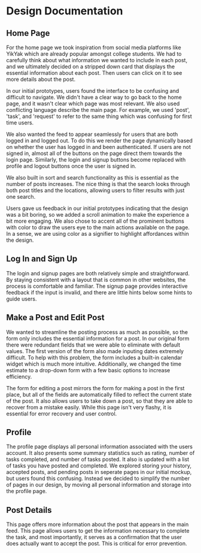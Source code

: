 # Design Documentation

## Home Page
For the home page we took inspiration from social media platforms like YikYak which are already popular amongst college students. We had to carefully think about what information we wanted to include in each post, and we ultimately decided on a stripped down card that displays the essential information about each post. Then users can click on it to see more details about the post. 

In our initial prototypes, users found the interface to be confusing and difficult to navigate. We didn't have a clear way to go back to the home page, and it wasn't clear which page was most relevant. We also used conflicting language describe the main page. For example, we used 'post', 'task', and 'request' to refer to the same thing which was confusing for first time users.

We also wanted the feed to appear seamlessly for users that are both logged in and logged out. To do this we render the page dynamically based on whether the user has logged in and been authenticated. If users are not signed in, almost all of the buttons on the page direct them towards the login page. Similarly, the login and signup buttons become replaced with profile and logout buttons once the user is signed in.

We also built in sort and search functionality as this is essential as the number of posts increases. The nice thing is that the search looks through both post titles and the locations, allowing users to filter results with just one search. 

Users gave us feedback in our initial prototypes indicating that the design was a bit boring, so we added a scroll animation to make the experience a bit more engaging. We also chose to accent all of the prominent buttons with color to draw the users eye to the main actions available on the page. In a sense, we are using color as a signifier to highlight affordances within the design. 

## Log In and Sign Up
The login and signup pages are both relatively simple and straightforward. By staying consistent with a layout that is common in other websites, the process is comfortable and familiar. The signup page provides interactive feedback if the input is invalid, and there are little hints below some hints to guide users. 

## Make a Post and Edit Post
We wanted to streamline the posting process as much as possible, so the form only includes the essential information for a post. In our original form there were redundant fields that we were able to eliminate with default values. The first version of the form also made inputing dates extremely difficult. To help with this problem, the form includes a built-in calendar widget which is much more intuitive. Additionally, we changed the time estimate to a drop-down form with a few basic options to increase efficiency.

The form for editing a post mirrors the form for making a post in the first place, but all of the fields are automatically filled to reflect the current state of the post. It also allows users to take down a post, so that they are able to recover from a mistake easily. While this page isn't very flashy, it is essential for error recovery and user control.

## Profile
The profile page displays all personal information associated with the users account. It also presents some summary statistics such as rating, number of tasks completed, and number of tasks posted. It also is updated with a list of tasks you have posted and completed. We explored storing your history, accepted posts, and pending posts in seperate pages in our initial mockup, but users found this confusing. Instead we decided to simplify the number of pages in our design, by moving all personal information and storage into the profile page.

## Post Details
This page offers more information about the post that appears in the main feed. This page allows users to get the information necessary to complete the task, and most importantly, it serves as a confirmation that the user does actually want to accept the post. This is critical for error prevention.



